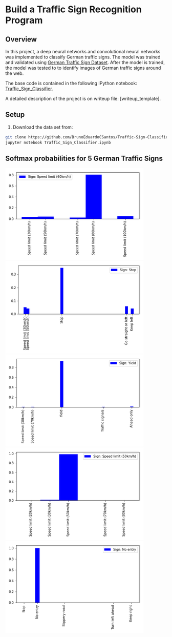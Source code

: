 # Build a Traffic Sign Recognition Program #

## Overview  ##
In this project, a deep neural networks and convolutional neural networks was implemented to classify German traffic signs. The model was trained and validated using  [German Traffic Sign Dataset](http://benchmark.ini.rub.de/?section=gtsrb&subsection=dataset). After the model is trained, the model was tested to to identify images of German traffic signs around the web.

The base code is contained in the following IPython notebook: [Traffic_Sign_Classifier](https://github.com/BrunoEduardoCSantos/Traffic-Sign-Classifier/blob/master/Traffic_Sign_Classifier.ipynb).

A detailed description of the project is on writeup file: [writeup_template]. 


## Setup ##

1. Download the data set from:
```sh
git clone https://github.com/BrunoEduardoCSantos/Traffic-Sign-Classifier
jupyter notebook Traffic_Sign_Classifier.ipynb
```

## Softmax probabilities for 5 German Traffic Signs ##
![sign_1](https://github.com/BrunoEduardoCSantos/Traffic-Sign-Classifier/blob/master/WriteUpImages/Hist0.png) ![sign_2](https://github.com/BrunoEduardoCSantos/Traffic-Sign-Classifier/blob/master/WriteUpImages/Hist1.png) ![sign_3](https://github.com/BrunoEduardoCSantos/Traffic-Sign-Classifier/blob/master/WriteUpImages/Hist2.png)
![sign_4](https://github.com/BrunoEduardoCSantos/Traffic-Sign-Classifier/blob/master/WriteUpImages/Hist3.png) ![sign_5](https://github.com/BrunoEduardoCSantos/Traffic-Sign-Classifier/blob/master/WriteUpImages/Hist4.png)
